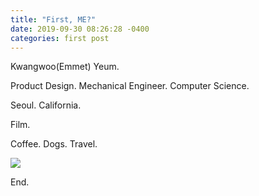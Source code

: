 ```yaml
---
title: "First, ME?"
date: 2019-09-30 08:26:28 -0400
categories: first post
---
```


Kwangwoo(Emmet) Yeum.

Product Design. Mechanical Engineer. Computer Science.

Seoul. California.

Film.

Coffee. Dogs. Travel. 

<img src="https://photos.google.com/share/AF1QipOPuinGA9-GSc5mmBq-l_hqHHsOVIGRcnKFbqLztQ0cnxsnxmPyRNsJoj0_xJ6a6A?key=emJHQ0VNYkRYaTd4UzMyMS04U1JKMWFkOEd6OW53"></img>

End.
